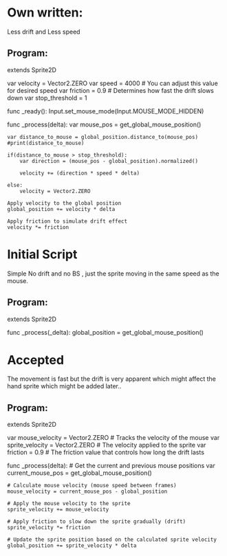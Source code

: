 # Own written:
   Less drift and Less speed

## Program:

extends Sprite2D

var velocity = Vector2.ZERO
var speed = 4000  # You can adjust this value for desired speed
var friction = 0.9  # Determines how fast the drift slows down
var stop_threshold = 1

func _ready():
	Input.set_mouse_mode(Input.MOUSE_MODE_HIDDEN)

func _process(delta):
	var mouse_pos = get_global_mouse_position()
	
	var distance_to_mouse = global_position.distance_to(mouse_pos)
	#print(distance_to_mouse)
	
	if(distance_to_mouse > stop_threshold):
		var direction = (mouse_pos - global_position).normalized()
		
		velocity += (direction * speed * delta)
	
	else:
		velocity = Vector2.ZERO
	
	Apply velocity to the global position
	global_position += velocity * delta
	
	Apply friction to simulate drift effect
	velocity *= friction

# Initial Script

Simple No drift and no BS , just the sprite moving in the same speed as the mouse.
## Program:

extends Sprite2D

func _process(_delta):
    global_position = get_global_mouse_position()



# Accepted

The movement is fast but the drift is very apparent which might affect the hand sprite which might be added later..

## Program:

extends Sprite2D

var mouse_velocity = Vector2.ZERO  # Tracks the velocity of the mouse
var sprite_velocity = Vector2.ZERO  # The velocity applied to the sprite
var friction = 0.9  # The friction value that controls how long the drift lasts

func _process(delta):
	# Get the current and previous mouse positions
	var current_mouse_pos = get_global_mouse_position()
	
	# Calculate mouse velocity (mouse speed between frames)
	mouse_velocity = current_mouse_pos - global_position
	
	# Apply the mouse velocity to the sprite
	sprite_velocity += mouse_velocity
	
	# Apply friction to slow down the sprite gradually (drift)
	sprite_velocity *= friction
	
	# Update the sprite position based on the calculated sprite velocity
	global_position += sprite_velocity * delta
